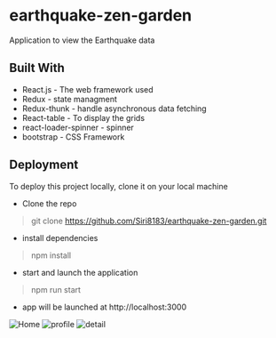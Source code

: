 # earthquake-zen-garden
Application to view the Earthquake data

## Built With
* React.js - The web framework used
* Redux - state managment
* Redux-thunk - handle asynchronous data fetching
* React-table - To display the grids
* react-loader-spinner -  spinner
* bootstrap - CSS Framework
 
 ## Deployment

 To deploy this project locally, clone it on your local machine

*	Clone the repo
> git clone https://github.com/Siri8183/earthquake-zen-garden.git
* install dependencies
> npm install 
*  start and launch the application
> npm run start 
* app will be launched at http://localhost:3000 

![Home](https://user-images.githubusercontent.com/10591154/112786677-a445a600-900b-11eb-9953-56ab58ca3c23.PNG)
![profile](https://user-images.githubusercontent.com/10591154/112786461-25506d80-900b-11eb-8f7d-377403eeda7b.PNG)
![detail](https://user-images.githubusercontent.com/10591154/112786464-25e90400-900b-11eb-9bb2-2e2341f416a8.PNG)

